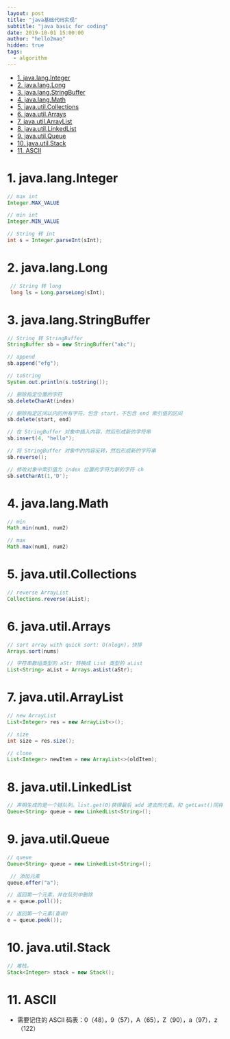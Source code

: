 ```yaml
---
layout: post
title: "java基础代码实现"
subtitle: "java basic for coding"
date: 2019-10-01 15:00:00
author: "hello2mao"
hidden: true
tags:
  - algorithm
---
```


<!-- TOC -->

- [1. java.lang.Integer](#1-javalanginteger)
- [2. java.lang.Long](#2-javalanglong)
- [3. java.lang.StringBuffer](#3-javalangstringbuffer)
- [4. java.lang.Math](#4-javalangmath)
- [5. java.util.Collections](#5-javautilcollections)
- [6. java.util.Arrays](#6-javautilarrays)
- [7. java.util.ArrayList](#7-javautilarraylist)
- [8. java.util.LinkedList](#8-javautillinkedlist)
- [9. java.util.Queue](#9-javautilqueue)
- [10. java.util.Stack](#10-javautilstack)
- [11. ASCII](#11-ascii)

<!-- /TOC -->

# 1. java.lang.Integer

```java
// max int
Integer.MAX_VALUE

// min int
Integer.MIN_VALUE

// String 转 int
int s = Integer.parseInt(sInt);
```

# 2. java.lang.Long

```java
 // String 转 long
 long ls = Long.parseLong(sInt);
```

# 3. java.lang.StringBuffer

```java
// String 转 StringBuffer
StringBuffer sb = new StringBuffer("abc");

// append
sb.append("efg");

// toString
System.out.println(s.toString());

// 删除指定位置的字符
sb.deleteCharAt(index)

// 删除指定区间以内的所有字符，包含 start，不包含 end 索引值的区间
sb.delete(start, end)

// 在 StringBuffer 对象中插入内容，然后形成新的字符串
sb.insert(4, "hello");

// 将 StringBuffer 对象中的内容反转，然后形成新的字符串
sb.reverse();

// 修改对象中索引值为 index 位置的字符为新的字符 ch
sb.setCharAt(1,'D');
```

# 4. java.lang.Math

```java
// min
Math.min(num1, num2)

// max
Math.max(num1, num2)
```

# 5. java.util.Collections

```java
// reverse ArrayList
Collections.reverse(aList);
```

# 6. java.util.Arrays

```java
// sort array with quick sort: O(nlogn)，快排
Arrays.sort(nums)

// 字符串数组类型的 aStr 转换成 List 类型的 aList
List<String> aList = Arrays.asList(aStr);
```

# 7. java.util.ArrayList

```java
// new ArrayList
List<Integer> res = new ArrayList<>();

// size
int size = res.size();

// clone
List<Integer> newItem = new ArrayList<>(oldItem);
```

# 8. java.util.LinkedList

```java
// 声明生成的是一个链队列。list.get(0)获得最后 add 进去的元素。和 getLast()同样效果。
Queue<String> queue = new LinkedList<String>();
```

# 9. java.util.Queue

```java
// queue
Queue<String> queue = new LinkedList<String>();

 // 添加元素
queue.offer("a");

// 返回第一个元素，并在队列中删除
e = queue.poll());

// 返回第一个元素(查询)
e = queue.peek());
```

# 10. java.util.Stack

```java
// 堆栈。
Stack<Integer> stack = new Stack();
```

# 11. ASCII

- 需要记住的 ASCII 码表：0（48），9（57），A（65），Z（90），a（97），z（122）
